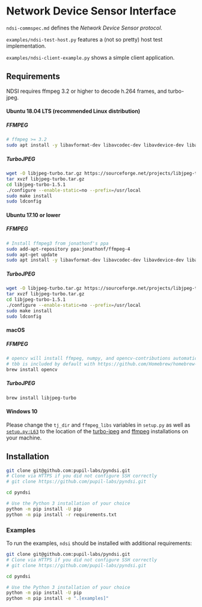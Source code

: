 # Network Device Sensor Interface

`ndsi-commspec.md` defines the *Network Device Sensor protocol*.

`examples/ndsi-test-host.py` features a (not so pretty) host test implementation.

`examples/ndsi-client-example.py` shows a simple client application.

## Requirements

NDSI requires ffmpeg 3.2 or higher to decode h.264 frames, and turbo-jpeg.

#### Ubuntu 18.04 LTS (recommended Linux distribution)

##### FFMPEG
```sh
# ffmpeg >= 3.2
sudo apt install -y libavformat-dev libavcodec-dev libavdevice-dev libavutil-dev libswscale-dev libavresample-dev ffmpeg x264 x265 libportaudio2 portaudio19-dev
```

##### TurboJPEG
```sh
wget -O libjpeg-turbo.tar.gz https://sourceforge.net/projects/libjpeg-turbo/files/1.5.1/libjpeg-turbo-1.5.1.tar.gz/download
tar xvzf libjpeg-turbo.tar.gz
cd libjpeg-turbo-1.5.1
./configure --enable-static=no --prefix=/usr/local
sudo make install
sudo ldconfig
```

#### Ubuntu 17.10 or lower

##### FFMPEG
```sh
# Install ffmpeg3 from jonathonf's ppa
sudo add-apt-repository ppa:jonathonf/ffmpeg-4
sudo apt-get update
sudo apt install -y libavformat-dev libavcodec-dev libavdevice-dev libavutil-dev libswscale-dev libavresample-dev ffmpeg libav-tools x264 x265 libportaudio2 portaudio19-dev
```

##### TurboJPEG
```sh
wget -O libjpeg-turbo.tar.gz https://sourceforge.net/projects/libjpeg-turbo/files/1.5.1/libjpeg-turbo-1.5.1.tar.gz/download
tar xvzf libjpeg-turbo.tar.gz
cd libjpeg-turbo-1.5.1
./configure --enable-static=no --prefix=/usr/local
sudo make install
sudo ldconfig
```

#### macOS

##### FFMPEG
```sh
# opencv will install ffmpeg, numpy, and opencv-contributions automatically
# tbb is included by default with https://github.com/Homebrew/homebrew-core/pull/20101
brew install opencv
```

##### TurboJPEG
```sh
brew install libjpeg-turbo
```

#### Windows 10

Please change the `tj_dir` and `ffmpeg_libs` variables in `setup.py` as well as [`setup.py:L63`](https://github.com/pupil-labs/pyndsi/blob/master/setup.py#L63) to the location of the [turbo-jpeg](https://sourceforge.net/projects/libjpeg-turbo/files/latest/download) and [ffmpeg](https://ffmpeg.zeranoe.com/builds/) installations on your machine.

## Installation

```sh
git clone git@github.com:pupil-labs/pyndsi.git
# Clone via HTTPS if you did not configure SSH correctly
# git clone https://github.com/pupil-labs/pyndsi.git

cd pyndsi

# Use the Python 3 installation of your choice
python -m pip install -U pip
python -m pip install -r requirements.txt
```

### Examples

To run the examples, `ndsi` should be installed with additional requirements:

```sh
git clone git@github.com:pupil-labs/pyndsi.git
# Clone via HTTPS if you did not configure SSH correctly
# git clone https://github.com/pupil-labs/pyndsi.git

cd pyndsi

# Use the Python 3 installation of your choice
python -m pip install -U pip
python -m pip install -e ".[examples]"
```
